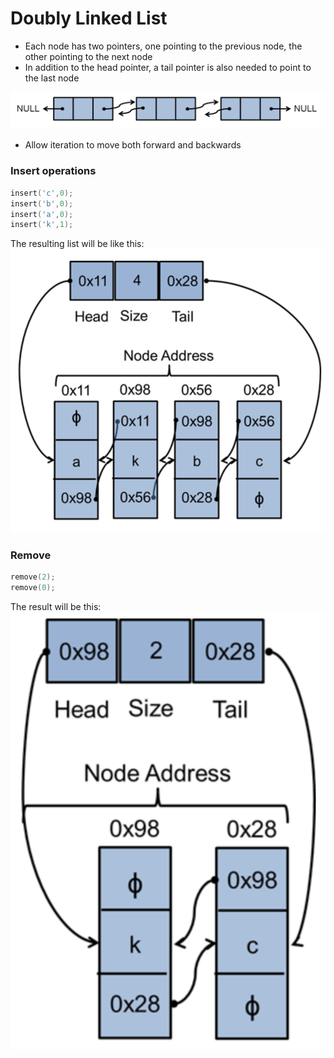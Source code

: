 # Doubly Linked List
- Each node has two pointers, one pointing to the previous node, the other pointing to the next node
- In addition to the head pointer, a tail pointer is also needed to point to the last node

![](/images/doubly-linked-list.png)
- Allow iteration to move both forward and backwards

### Insert operations
```cpp
insert('c',0);
insert('b',0);
insert('a',0);
insert('k',1);
```

The resulting list will be 
like this: 
![](/images/double-link-list-insert.png)

### Remove
```cpp
remove(2);
remove(0);
```
The result will be this: 
![](/images/double-link-list-remove.png)
